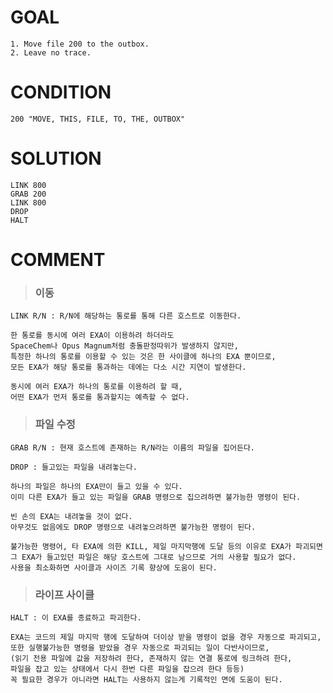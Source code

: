 # GOAL
~~~
1. Move file 200 to the outbox.  
2. Leave no trace.
~~~

# CONDITION
~~~
200 "MOVE, THIS, FILE, TO, THE, OUTBOX"
~~~

# SOLUTION
~~~
LINK 800  
GRAB 200  
LINK 800  
DROP  
HALT
~~~

# COMMENT

> ### 이동
~~~
LINK R/N : R/N에 해당하는 통로를 통해 다른 호스트로 이동한다.
~~~

~~~
한 통로를 동시에 여러 EXA이 이용하려 하더라도
SpaceChem나 Opus Magnum처럼 충돌판정따위가 발생하지 않지만,
특정한 하나의 통로를 이용할 수 있는 것은 한 사이클에 하나의 EXA 뿐이므로,
모든 EXA가 해당 통로를 통과하는 데에는 다소 시간 지연이 발생한다.
~~~

~~~
동시에 여러 EXA가 하나의 통로를 이용하려 할 때,
어떤 EXA가 먼저 통로를 통과할지는 예측할 수 없다.
~~~

> ### 파일 수정
~~~
GRAB R/N : 현재 호스트에 존재하는 R/N라는 이름의 파일을 집어든다.
~~~

~~~
DROP : 들고있는 파일을 내려놓는다.
~~~

~~~
하나의 파일은 하나의 EXA만이 들고 있을 수 있다.
이미 다른 EXA가 들고 있는 파일을 GRAB 명령으로 집으려하면 불가능한 명령이 된다.
~~~

~~~
빈 손의 EXA는 내려놓을 것이 없다.
아무것도 없음에도 DROP 명령으로 내려놓으려하면 불가능한 명령이 된다.
~~~

~~~
불가능한 명령어, 타 EXA에 의한 KILL, 제일 마지막행에 도달 등의 이유로 EXA가 파괴되면
그 EXA가 들고있던 파일은 해당 호스트에 그대로 남으므로 거의 사용할 필요가 없다.
사용을 최소화하면 사이클과 사이즈 기록 향상에 도움이 된다.
~~~

> ### 라이프 사이클
~~~
HALT : 이 EXA를 종료하고 파괴한다.
~~~

~~~
EXA는 코드의 제일 마지막 행에 도달하여 더이상 받을 명령이 없을 경우 자동으로 파괴되고,
또한 실행불가능한 명령을 받았을 경우 자동으로 파괴되는 일이 다반사이므로,
(읽기 전용 파일에 값을 저장하려 한다, 존재하지 않는 연결 통로에 링크하려 한다,
파일을 잡고 있는 상태에서 다시 한번 다른 파일을 잡으려 한다 등등)
꼭 필요한 경우가 아니라면 HALT는 사용하지 않는게 기록적인 면에 도움이 된다.
~~~
